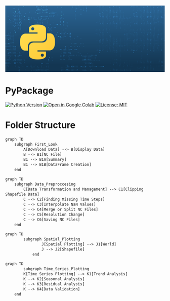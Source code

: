 ![Image: Python Logo](https://github.com/ronikianji/PyPackage/blob/4976d3402107b57ac2ba4260866441ed2e790582/assets/PythonToolKit_Banner-1200x500.png)
# PyPackage

[![Python Version](https://img.shields.io/badge/python-3.8-blue)](https://www.python.org/downloads/release/python-380/)
[![Open in Google Colab](https://colab.research.google.com/assets/colab-badge.svg)](https://github.com/ronikianji/PyPackage.git)
[![License: MIT](https://img.shields.io/badge/License-MIT-yellow.svg)](https://opensource.org/licenses/MIT)

# Folder Structure
```mermaid
graph TD
    subgraph First_Look
        A[Download Data] --> B[Display Data]
        B --> B1[NC File]
        B1 --> B1A[Summary]
        B1 --> B1B[DataFrame Creation]
    end
```
```mermaid
graph TD
    subgraph Data_Preproccesing
        C[Data Transformation and Management] --> C1[Clipping Shapefile Data]
        C --> C2[Finding Missing Time Steps]
        C --> C3[Interpolate NaN Values]
        C --> C4[Merge or Split NC Files]
        C --> C5[Resolution Change]
        C --> C6[Saving NC Files]
    end
```
```mermaid
graph TD
        subgraph Spatial_Plotting
                J[Spatial Plotting] --> J1[World]
                J --> J2[Shapefile]
            end
```
```mermaid
graph TD
        subgraph Time_Series_Plotting
        K[Time Series Plotting] --> K1[Trend Analysis]
        K --> K2[Seasonal Analysis]
        K --> K3[Residual Analysis]
        K --> K4[Data Validation]
    end
```
    
```
